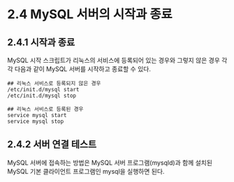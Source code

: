 # 2.4 MySQL 서버의 시작과 종료

## 2.4.1 시작과 종료

MySQL 시작 스크립트가 리눅스의 서비스에 등록되어 있는 경우와 그렇지 않은 경우 각각 다음과 같이 MySQL 서버를 시작하고 종료할 수 있다.

```shell
## 리눅스 서비스로 등록되지 않은 경우
/etc/init.d/mysql start
/etc/init.d/mysql stop

## 리눅스 서비스로 등록된 경우
service mysql start
service mysql stop
```

## 2.4.2 서버 연결 테스트

MySQL 서버에 접속하는 방법은 MySQL 서버 프로그램(mysqld)과 함께 설치된 MySQL 기본 클라이언트 프로그램인 mysql을 실행하면 된다.
